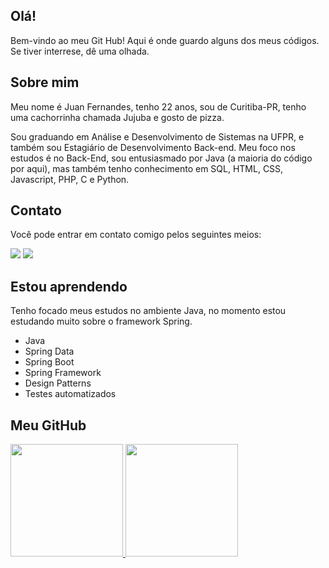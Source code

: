 ## Olá!
Bem-vindo ao meu Git Hub! Aqui é onde guardo alguns dos meus códigos. Se tiver interrese, dê uma olhada.

## Sobre mim
Meu nome é Juan Fernandes, tenho 22 anos, sou de Curitiba-PR, tenho uma cachorrinha chamada Jujuba e gosto de pizza.

Sou graduando em Análise e Desenvolvimento de Sistemas na UFPR, e também sou Estagiário de Desenvolvimento Back-end.
Meu foco nos estudos é no Back-End, sou entusiasmado por Java (a maioria do código por aqui), mas também tenho conhecimento em SQL, HTML, CSS, Javascript, PHP, C e Python.

## Contato 
Você pode entrar em contato comigo pelos seguintes meios:
<div>
<a href ="mailto:juanfernandesrrm@gmail.com"><img src="https://img.shields.io/badge/Gmail-D14836?style=for-the-badge&logo=gmail&logoColor=white" target="_blank"></a>
<a href="https://www.linkedin.com/in/juan-fernandes/" target="_blank"><img src="https://img.shields.io/badge/-LinkedIn-%230077B5?style=for-the-badge&logo=linkedin&logoColor=white" target="_blank"></a>  
</div>

## Estou aprendendo
Tenho focado meus estudos no ambiente Java, no momento estou estudando muito sobre o framework Spring.

- Java
- Spring Data
- Spring Boot
- Spring Framework
- Design Patterns
- Testes automatizados
   
## Meu GitHub   
<div>
<a href="https://github.com/FernandesPixel">
<img height="180em" src="https://github-readme-stats.vercel.app/api/top-langs/?username=FernandesPixel&layout=compact&langs_count=7&theme=dracula"/>
<img height="180em" src="https://github-readme-stats.vercel.app/api?username=FernandesPixel&show_icons=true&theme=dracula&include_all_commits=true&count_private=true"/>
</div>
